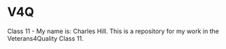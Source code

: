 # V4Q
Class 11 - 
My name is: Charles Hill.
This is a repository for my work in the Veterans4Quality Class 11.

